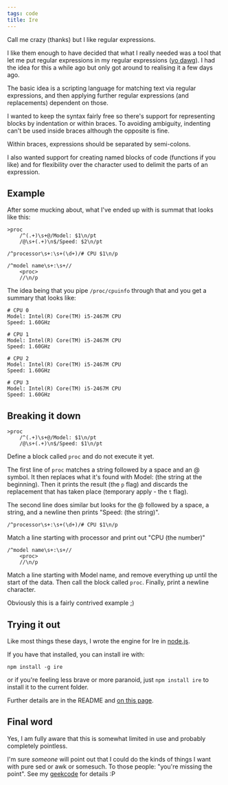 ```yaml
---
tags: code
title: Ire
---
```


Call me crazy (thanks) but I like regular expressions.

I like them enough to have decided that what I really needed was a tool that let me put regular expressions in my regular expressions ([yo dawg](http://knowyourmeme.com/memes/xzibit-yo-dawg)). I had the idea for this a while ago but only got around to realising it a few days ago.

The basic idea is a scripting language for matching text via regular expressions, and then applying further regular expressions (and replacements) dependent on those.

I wanted to keep the syntax fairly free so there's support for representing blocks by indentation or within braces. To avoiding ambiguity, indenting can't be used inside braces although the opposite is fine.

Within braces, expressions should be separated by semi-colons.

I also wanted support for creating named blocks of code (functions if you like) and for flexibility over the character used to delimit the parts of an expression.

## Example

After some mucking about, what I've ended up with is summat that looks like this:

    >proc
        /^(.+)\s+@/Model: $1\n/pt
        /@\s+(.+)\n$/Speed: $2\n/pt

    /^processor\s+:\s+(\d+)/# CPU $1\n/p

    /^model name\s+:\s+//
        <proc>
        //\n/p

The idea being that you pipe `/proc/cpuinfo` through that and you get a summary that looks like:

    # CPU 0
    Model: Intel(R) Core(TM) i5-2467M CPU
    Speed: 1.60GHz

    # CPU 1
    Model: Intel(R) Core(TM) i5-2467M CPU
    Speed: 1.60GHz

    # CPU 2
    Model: Intel(R) Core(TM) i5-2467M CPU
    Speed: 1.60GHz

    # CPU 3
    Model: Intel(R) Core(TM) i5-2467M CPU
    Speed: 1.60GHz

## Breaking it down

    >proc
        /^(.+)\s+@/Model: $1\n/pt
        /@\s+(.+)\n$/Speed: $1\n/pt

Define a block called `proc` and do not execute it yet.

The first line of `proc` matches a string followed by a space and an @ symbol. It then replaces what it's found with Model: (the string at the beginning). Then it prints the result (the `p` flag) and discards the replacement that has taken place (temporary apply - the `t` flag).

The second line does similar but looks for the @ followed by a space, a string, and a newline then prints "Speed: (the string)".

    /^processor\s+:\s+(\d+)/# CPU $1\n/p

Match a line starting with processor and print out "CPU (the number)"

    /^model name\s+:\s+//
        <proc>
        //\n/p

Match a line starting with Model name, and remove everything up until the start of the data. Then call the block called `proc`. Finally, print a newline character.

Obviously this is a fairly contrived example ;)

## Trying it out

Like most things these days, I wrote the engine for Ire in [node.js](https://nodejs.org/en).

If you have that installed, you can install ire with:

    npm install -g ire

or if you're feeling less brave or more paranoid, just `npm install ire` to install it to the current folder.

Further details are in the README and [on this page](https://engledow.me/code/unloved/ire/).

## Final word

Yes, I am fully aware that this is somewhat limited in use and probably completely pointless.

I'm sure *someone* will point out that I could do the kinds of things I want with pure sed or awk or somesuch. To those people: "you're missing the point". See my [geekcode](https://engledow.me/misc/geekcode/) for details :P